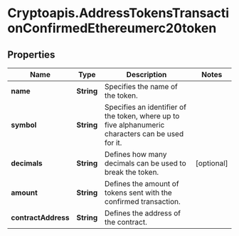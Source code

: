 # Cryptoapis.AddressTokensTransactionConfirmedEthereumerc20token

## Properties

Name | Type | Description | Notes
------------ | ------------- | ------------- | -------------
**name** | **String** | Specifies the name of the token. | 
**symbol** | **String** | Specifies an identifier of the token, where up to five alphanumeric characters can be used for it. | 
**decimals** | **String** | Defines how many decimals can be used to break the token. | [optional] 
**amount** | **String** | Defines the amount of tokens sent with the confirmed transaction. | 
**contractAddress** | **String** | Defines the address of the contract. | 


